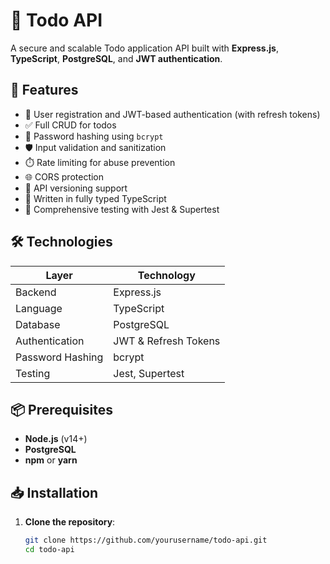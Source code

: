 # 📝 Todo API

A secure and scalable Todo application API built with **Express.js**, **TypeScript**, **PostgreSQL**, and **JWT authentication**.

## 🚀 Features

- 🔐 User registration and JWT-based authentication (with refresh tokens)
- ✅ Full CRUD for todos
- 🧂 Password hashing using `bcrypt`
- 🛡️ Input validation and sanitization
- ⏱️ Rate limiting for abuse prevention
- 🌐 CORS protection
- 🧩 API versioning support
- 🔧 Written in fully typed TypeScript
- 🧪 Comprehensive testing with Jest & Supertest

## 🛠️ Technologies

| Layer            | Technology         |
|------------------|--------------------|
| Backend          | Express.js         |
| Language         | TypeScript         |
| Database         | PostgreSQL         |
| Authentication   | JWT & Refresh Tokens |
| Password Hashing | bcrypt             |
| Testing          | Jest, Supertest    |

## 📦 Prerequisites

- **Node.js** (v14+)
- **PostgreSQL**
- **npm** or **yarn**

## 📥 Installation

1. **Clone the repository**:

   ```bash
   git clone https://github.com/yourusername/todo-api.git
   cd todo-api
